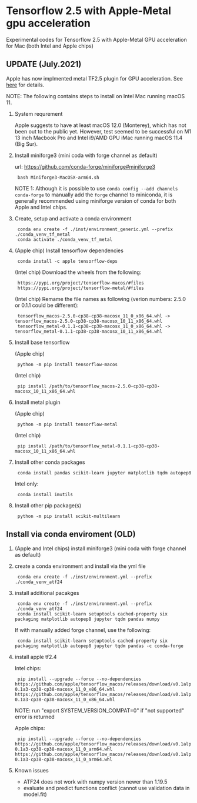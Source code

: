 # Tensorflow 2.5 with Apple-Metal gpu acceleration

Experimental codes for Tensorflow 2.5 with Apple-Metal GPU acceleration for Mac (both Intel and Apple chips)

## UPDATE (July.2021)

Apple has now implmented metal TF2.5 plugin for GPU acceleration. See [here](https://developer.apple.com/metal/tensorflow-plugin/) for details.

NOTE: The following contains steps to install on Intel Mac running macOS 11.

1. System requrement

    Apple suggests to have at least macOS 12.0 (Monterey), which has not been out to the public yet. However, test seemed to be successful on M1 13 inch Macbook Pro and Intel i9/AMD GPU iMac running macOS 11.4 (Big Sur).

2. Install miniforge3 (mini coda with forge channel as default)

   url: <https://github.com/conda-forge/miniforge#miniforge3>

        bash Miniforge3-MacOSX-arm64.sh

   NOTE 1: Although it is possible to use `conda config --add channels conda-forge`  to manually add the `forge` channel to miniconda, it is generally recommended using miniforge version of conda for both Apple and Intel chips.

3. Create, setup and activate a conda environment

        conda env create -f ./inst/environment_generic.yml --prefix ./conda_venv_tf_metal
        conda activate ./conda_venv_tf_metal

4. (Apple chip) Install tensorflow dependencies

        conda install -c apple tensorflow-deps

   (Intel chip) Download the wheels from the following:

        https://pypi.org/project/tensorflow-macos/#files
        https://pypi.org/project/tensorflow-metal/#files

   (Intel chip) Remame the file names as following (verion numbers: 2.5.0 or 0.1.1 could be different):

        tensorflow_macos-2.5.0-cp38-cp38-macosx_11_0_x86_64.whl -> tensorflow_macos-2.5.0-cp38-cp38-macosx_10_11_x86_64.whl
        tensorflow_metal-0.1.1-cp38-cp38-macosx_11_0_x86_64.whl -> tensorflow_metal-0.1.1-cp38-cp38-macosx_10_11_x86_64.whl

5. Install base tensorflow

   (Apple chip)

        python -m pip install tensorflow-macos

   (Intel chip)

        pip install /path/to/tensorflow_macos-2.5.0-cp38-cp38-macosx_10_11_x86_64.whl

6. Install metal plugin

   (Apple chip)

        python -m pip install tensorflow-metal

   (Intel chip)

        pip install /path/to/tensorflow_metal-0.1.1-cp38-cp38-macosx_10_11_x86_64.whl

7. Install other conda packages

        conda install pandas scikit-learn jupyter matplotlib tqdm autopep8

   Intel only:

        conda install imutils

8. Install other pip package(s)

        python -m pip install scikit-multilearn

## Install via conda enviroment (OLD)

1. (Apple and Intel chips) install miniforge3 (mini coda with forge channel as default)

2. create a conda environment and install via the yml file

        conda env create -f ./inst/environment.yml --prefix ./conda_venv_atf24

3. install additional pacakges

        conda env create -f ./inst/environment.yml --prefix ./conda_venv_atf24
        conda install scikit-learn setuptools cached-property six packaging matplotlib autopep8 jupyter tqdm pandas numpy

   If with manually added forge channel, use the following:

        conda install scikit-learn setuptools cached-property six packaging matplotlib autopep8 jupyter tqdm pandas -c conda-forge

4. install apple tf2.4

    Intel chips:

        pip install --upgrade --force --no-dependencies https://github.com/apple/tensorflow_macos/releases/download/v0.1alpha3/tensorflow_macos-0.1a3-cp38-cp38-macosx_11_0_x86_64.whl https://github.com/apple/tensorflow_macos/releases/download/v0.1alpha3/tensorflow_addons_macos-0.1a3-cp38-cp38-macosx_11_0_x86_64.whl 

    NOTE: run "export SYSTEM_VERSION_COMPAT=0" if "not supported" error is returned

    Apple chips:

        pip install --upgrade --force --no-dependencies https://github.com/apple/tensorflow_macos/releases/download/v0.1alpha3/tensorflow_macos-0.1a3-cp38-cp38-macosx_11_0_arm64.whl https://github.com/apple/tensorflow_macos/releases/download/v0.1alpha3/tensorflow_addons_macos-0.1a3-cp38-cp38-macosx_11_0_arm64.whl

5. Known issues

    - ATF24 does not work with numpy version newer than 1.19.5
    - evaluate and predict functions conflict (cannot use validation data in model.fit)
